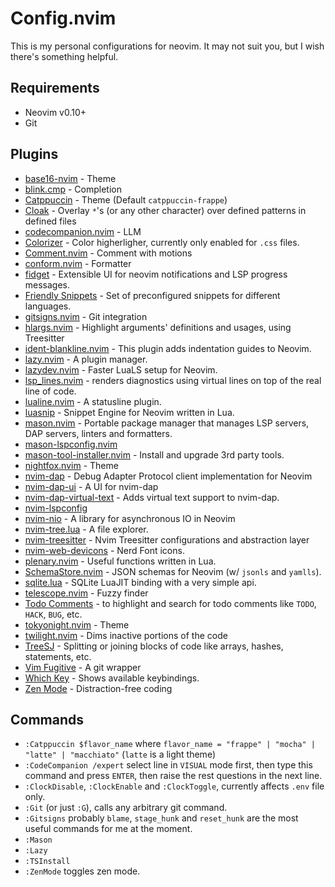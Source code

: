 # Config.nvim

This is my personal configurations for neovim. It may not suit you, but I wish there's something helpful.

## Requirements

* Neovim v0.10+
* Git

## Plugins

* [base16-nvim](https://github.com/RRethy/base16-nvim) - Theme
* [blink.cmp](https://github.com/saghen/blink.cmp) - Completion
* [Catppuccin](https://github.com/catppuccin/nvim) - Theme (Default `catppuccin-frappe`)
* [Cloak](https://github.com/laytan/cloak.nvim) - Overlay `*`'s (or any other character) over defined patterns in defined files
* [codecompanion.nvim](https://github.com/olimorris/codecompanion.nvim) - LLM
* [Colorizer](https://github.com/norcalli/nvim-colorizer.lua) - Color higherligher, currently only enabled for `.css` files.
* [Comment.nvim](https://github.com/numToStr/Comment.nvim) - Comment with motions
* [conform.nvim](https://github.com/stevearc/conform.nvim) - Formatter
* [fidget](https://github.com/j-hui/fidget.nvim) - Extensible UI for neovim notifications and LSP progress messages.
* [Friendly Snippets](https://github.com/rafamadriz/friendly-snippets) - Set of preconfigured snippets for different languages.
* [gitsigns.nvim](https://github.com/lewis6991/gitsigns.nvim) - Git integration
* [hlargs.nvim](https://github.com/m-demare/hlargs.nvim) - Highlight arguments' definitions and usages, using Treesitter
* [ident-blankline.nvim](https://github.com/lukas-reineke/indent-blankline.nvim) - This plugin adds indentation guides to Neovim.
* [lazy.nvim](https://github.com/folke/lazy.nvim) - A plugin manager.
* [lazydev.nvim](https://github.com/folke/lazydev.nvim) - Faster LuaLS setup for Neovim.
* [lsp_lines.nvim](https://git.sr.ht/~whynothugo/lsp_lines.nvim) - renders diagnostics using virtual lines on top of the real line of code.
* [lualine.nvim](https://github.com/nvim-lualine/lualine.nvim) - A statusline plugin.
* [luasnip](https://github.com/L3MON4D3/LuaSnip) - Snippet Engine for Neovim written in Lua.
* [mason.nvim](https://github.com/mason-org/mason.nvim) - Portable package manager that manages LSP servers, DAP servers, linters and formatters.
* [mason-lspconfig.nvim](https://github.com/mason-org/mason-lspconfig.nvim)
* [mason-tool-installer.nvim](https://github.com/WhoIsSethDaniel/mason-tool-installer.nvim) - Install and upgrade 3rd party tools.
* [nightfox.nvim](https://github.com/EdenEast/nightfox.nvim) - Theme
* [nvim-dap](https://github.com/mfussenegger/nvim-dap) - Debug Adapter Protocol client implementation for Neovim
* [nvim-dap-ui](https://github.com/rcarriga/nvim-dap-ui) - A UI for nvim-dap
* [nvim-dap-virtual-text](https://github.com/theHamsta/nvim-dap-virtual-text) - Adds virtual text support to nvim-dap.
* [nvim-lspconfig](https://github.com/neovim/nvim-lspconfig)
* [nvim-nio](https://github.com/nvim-neotest/nvim-nio) - A library for asynchronous IO in Neovim
* [nvim-tree.lua](https://github.com/nvim-tree/nvim-tree.lua) - A file explorer.
* [nvim-treesitter](https://github.com/nvim-treesitter/nvim-treesitter) - Nvim Treesitter configurations and abstraction layer
* [nvim-web-devicons](https://github.com/nvim-tree/nvim-web-devicons) - Nerd Font icons.
* [plenary.nvim](https://github.com/nvim-lua/plenary.nvim) - Useful functions written in Lua.
* [SchemaStore.nvim](https://github.com/b0o/SchemaStore.nvim) - JSON schemas for Neovim (w/ `jsonls` and `yamlls`).
* [sqlite.lua](https://github.com/kkharji/sqlite.lua) - SQLite LuaJIT binding with a very simple api.
* [telescope.nvim](https://github.com/nvim-telescope/telescope.nvim) - Fuzzy finder
* [Todo Comments](https://github.com/folke/todo-comments.nvim) - to highlight and search for todo comments like `TODO`, `HACK`, `BUG`, etc.
* [tokyonight.nvim](https://github.com/folke/tokyonight.nvim) - Theme
* [twilight.nvim](https://github.com/folke/twilight.nvim) - Dims inactive portions of the code
* [TreeSJ](https://github.com/Wansmer/treesj) - Splitting or joining blocks of code like arrays, hashes, statements, etc.
* [Vim Fugitive](https://github.com/tpope/vim-fugitive) - A git wrapper
* [Which Key](https://github.com/folke/which-key.nvim/) - Shows available keybindings.
* [Zen Mode](https://github.com/folke/zen-mode.nvim) - Distraction-free coding

## Commands

* `:Catppuccin $flavor_name` where `flavor_name = "frappe" | "mocha" | "latte" | "macchiato"` (`latte` is a light theme)
* `:CodeCompanion /expert` select line in `VISUAL` mode first, then type this command and press `ENTER`, then raise the rest questions in the next line.
* `:ClockDisable`, `:ClockEnable` and `:ClockToggle`, currently affects `.env` file only.
* `:Git` (or just `:G`), calls any arbitrary git command.
* `:Gitsigns` probably `blame`, `stage_hunk` and `reset_hunk` are the most useful commands for me at the moment.
* `:Mason`
* `:Lazy`
* `:TSInstall`
* `:ZenMode` toggles zen mode.
